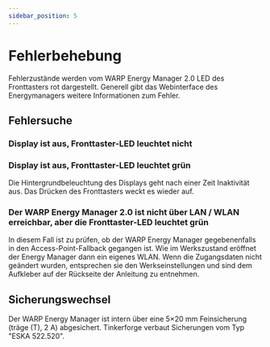 ```yaml
---
sidebar_position: 5
---
```


# Fehlerbehebung

Fehlerzustände werden vom WARP Energy Manager 2.0 LED des Fronttasters rot dargestellt. Generell gibt das Webinterface des Energymanagers weitere Informationen zum Fehler.

## Fehlersuche

### Display ist aus, Fronttaster-LED leuchtet nicht

### Display ist aus, Fronttaster-LED leuchtet grün

Die Hintergrundbeleuchtung des Displays geht nach einer Zeit Inaktivität aus. Das Drücken des Fronttasters  weckt es wieder auf.

### Der WARP Energy Manager 2.0 ist nicht über LAN / WLAN erreichbar, aber die Fronttaster-LED leuchtet grün

In diesem Fall ist zu prüfen, ob der WARP Energy Manager gegebenenfalls in den Access-Point-Fallback gegangen ist. Wie im Werkszustand eröffnet der Energy Manager dann ein eigenes WLAN.
Wenn die Zugangsdaten nicht geändert wurden, entsprechen sie den Werkseinstellungen und sind dem Aufkleber auf der Rückseite der Anleitung zu entnehmen.


## Sicherungswechsel

Der WARP Energy Manager ist intern über eine 5×20 mm Feinsicherung (träge (T), 2 A) abgesichert. Tinkerforge verbaut Sicherungen vom Typ "ESKA 522.520". 
